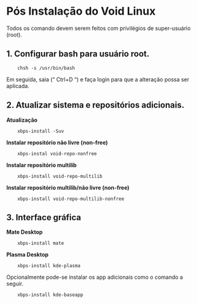 # Pós Instalação do Void Linux

Todos os comando devem serem feitos com privilégios de super-usuário (root).

## 1. Configurar bash para usuário root.
````
    chsh -s /usr/bin/bash
````   
Em seguida, saia (“ Ctrl+D “) e faça login para que a alteração possa ser aplicada.

## 2. Atualizar sistema e repositórios adicionais.

**Atualização**
````
    xbps-install -Suv
````
**Instalar repositório não livre (non-free)**
````
    xbps-instal void-repo-nonfree
````
**Instalar repositório multilib**
````
    xbps-install void-repo-multilib
````
**Instalar repositório multilib/não livre (non-free)**
````
    xbps-install void-repo-multilib-nonfree
````

## 3. Interface gráfica

**Mate Desktop**
````
    xbps-install mate
````
**Plasma Desktop**
````
    xbps-install kde-plasma
````

Opcionalmente pode-se instalar os app adicionais como o comando a seguir.

````
    xbps-install kde-baseapp
````
